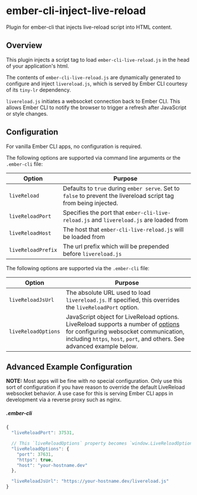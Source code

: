 # ember-cli-inject-live-reload

Plugin for ember-cli that injects live-reload script into HTML content.

## Overview

This plugin injects a script tag to load `ember-cli-live-reload.js` in the head of your application's html.

The contents of `ember-cli-live-reload.js` are dynamically generated to configure and inject `livereload.js`, which is served by Ember CLI courtesy of its `tiny-lr` dependency.

`livereload.js` initiates a websocket connection back to Ember CLI. This allows Ember CLI to notify the browser to trigger a refresh after JavaScript or style changes.

## Configuration

For vanilla Ember CLI apps, no configuration is required.

The following options are supported via command line arguments or the `.ember-cli` file:

|Option|Purpose|
|------|-------|
| `liveReload` | Defaults to `true` during `ember serve`. Set to `false` to prevent the livereload script tag from being injected. |
| `liveReloadPort` | Specifies the port that `ember-cli-live-reload.js` and `livereload.js` are loaded from  |
| `liveReloadHost` | The host that `ember-cli-live-reload.js` will be loaded from |
| `liveReloadPrefix` | The url prefix which will be prepended before `livereload.js` |

The following options are supported via the `.ember-cli` file:

|Option|Purpose|
|------|-------|
| `liveReloadJsUrl` | The absolute URL used to load `livereload.js`. If specified, this overrides the `liveReloadPort` option.  |
| `liveReloadOptions` | JavaScript object for LiveReload options. LiveReload supports a number of [options](https://github.com/livereload/livereload-js#options) for configuring websocket communication, including `https`, `host`, `port`, and others. See advanced example below. |

## Advanced Example Configuration

**NOTE:** Most apps will be fine with _no_ special configuration. Only use this sort of configuration if you have reason to override the default LiveReload websocket behavior. A use case for this is serving Ember CLI apps in development via a reverse proxy such as nginx.

##### .ember-cli

```javascript
{
  "liveReloadPort": 37531,

  // This `liveReloadOptions` property becomes `window.LiveReloadOptions`
  "liveReloadOptions": {
    "port": 37631,
    "https": true,
    "host": "your-hostname.dev"
  },

  "liveReloadJsUrl": "https://your-hostname.dev/livereload.js"
}
```

